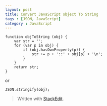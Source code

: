 ```yaml
---
layout: post
title: Convert JavaScript object To String
tags : [JSON, JavaScript]
category : JavaScript
---
```



    function objToString (obj) {
        var str = '';
        for (var p in obj) {
            if (obj.hasOwnProperty(p)) {
                str += p + '::' + obj[p] + '\n';
            }
        }
        return str;
    }


or

    JSON.stringify(obj);

> Written with [StackEdit](https://stackedit.io/).
